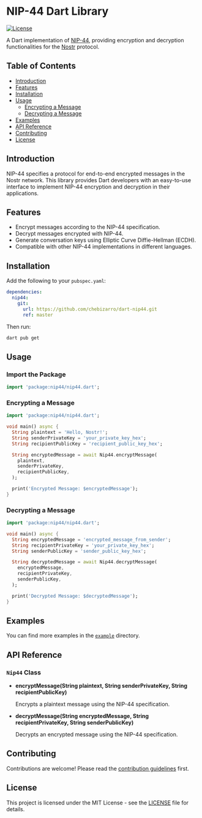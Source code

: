 # NIP-44 Dart Library

[![License](https://img.shields.io/badge/license-MIT-blue.svg)](https://github.com/chebizarro/dart-nip44/blob/main/LICENSE)

A Dart implementation of [NIP-44](https://github.com/nostr-protocol/nips/blob/master/44.md), providing encryption and decryption functionalities for the [Nostr](https://nostr.com/) protocol.

## Table of Contents

- [Introduction](#introduction)
- [Features](#features)
- [Installation](#installation)
- [Usage](#usage)
  - [Encrypting a Message](#encrypting-a-message)
  - [Decrypting a Message](#decrypting-a-message)
- [Examples](#examples)
- [API Reference](#api-reference)
- [Contributing](#contributing)
- [License](#license)

## Introduction

NIP-44 specifies a protocol for end-to-end encrypted messages in the Nostr network. This library provides Dart developers with an easy-to-use interface to implement NIP-44 encryption and decryption in their applications.

## Features

- Encrypt messages according to the NIP-44 specification.
- Decrypt messages encrypted with NIP-44.
- Generate conversation keys using Elliptic Curve Diffie-Hellman (ECDH).
- Compatible with other NIP-44 implementations in different languages.

## Installation

Add the following to your `pubspec.yaml`:

```yaml
dependencies:
  nip44:
    git:
      url: https://github.com/chebizarro/dart-nip44.git
      ref: master

```

Then run:

```bash
dart pub get
```

## Usage

### Import the Package

```dart
import 'package:nip44/nip44.dart';
```

### Encrypting a Message

```dart
import 'package:nip44/nip44.dart';

void main() async {
  String plaintext = 'Hello, Nostr!';
  String senderPrivateKey = 'your_private_key_hex';
  String recipientPublicKey = 'recipient_public_key_hex';

  String encryptedMessage = await Nip44.encryptMessage(
    plaintext,
    senderPrivateKey,
    recipientPublicKey,
  );

  print('Encrypted Message: $encryptedMessage');
}
```

### Decrypting a Message

```dart
import 'package:nip44/nip44.dart';

void main() async {
  String encryptedMessage = 'encrypted_message_from_sender';
  String recipientPrivateKey = 'your_private_key_hex';
  String senderPublicKey = 'sender_public_key_hex';

  String decryptedMessage = await Nip44.decryptMessage(
    encryptedMessage,
    recipientPrivateKey,
    senderPublicKey,
  );

  print('Decrypted Message: $decryptedMessage');
}
```

## Examples

You can find more examples in the [`example`](https://github.com/chebizarro/dart-nip44/tree/main/example) directory.


## API Reference

### `Nip44` Class

- **encryptMessage(String plaintext, String senderPrivateKey, String recipientPublicKey)**

  Encrypts a plaintext message using the NIP-44 specification.

- **decryptMessage(String encryptedMessage, String recipientPrivateKey, String senderPublicKey)**

  Decrypts an encrypted message using the NIP-44 specification.

## Contributing

Contributions are welcome! Please read the [contribution guidelines](https://github.com/chebizarro/dart-nip44/blob/main/CONTRIBUTING.md) first.

## License

This project is licensed under the MIT License - see the [LICENSE](https://github.com/chebizarro/dart-nip44/blob/main/LICENSE) file for details.

